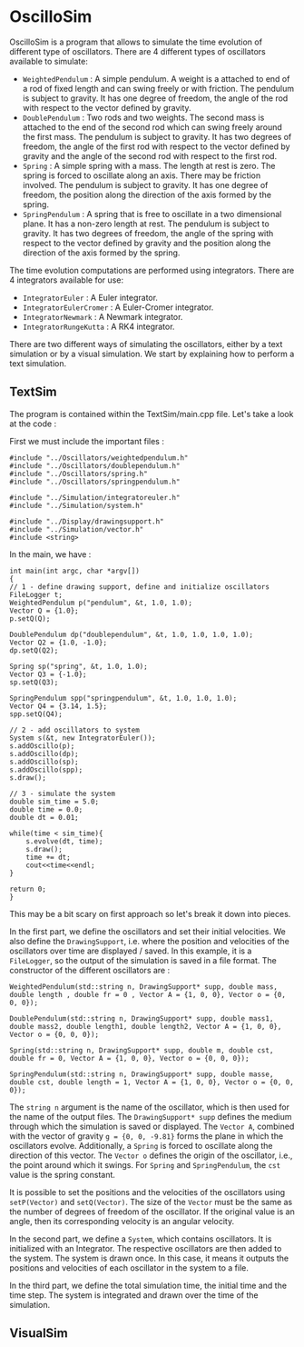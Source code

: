 # OscilloSim

OscilloSim is a program that allows to simulate the time evolution of different type of oscillators. There are 4 different types of oscillators available to simulate:
- ``WeightedPendulum`` : A simple pendulum. A weight is a attached to end of a rod of fixed length and can swing freely or with friction. The pendulum is subject to gravity. It has one degree of freedom, the angle of the rod with respect to the vector defined by gravity. 
- ``DoublePendulum`` : Two rods and two weights. The second mass is attached to the end of the second rod which can swing freely around the first mass. The pendulum is subject to gravity. It has two degrees of freedom, the angle of the first rod with respect to the vector defined by gravity and the angle of the second rod with respect to the first rod.
- ``Spring`` : A simple spring with a mass. The length at rest is zero. The spring is forced to oscillate along an axis. There may be friction involved. The pendulum is subject to gravity. It has one degree of freedom, the position along the direction of the axis formed by the spring.
- ``SpringPendulum`` : A spring that is free to oscillate in a two dimensional plane. It has a non-zero length at rest. The pendulum is subject to gravity. It has two degrees of freedom, the angle of the spring with respect to the vector defined by gravity and the position along the direction of the axis formed by the spring.

The time evolution computations are performed using integrators. There are 4 integrators available for use:
- `IntegratorEuler` : A Euler integrator.
- `IntegratorEulerCromer` : A Euler-Cromer integrator.
- `IntegratorNewmark` : A Newmark integrator. 
- `IntegratorRungeKutta` : A RK4 integrator. 

There are two different ways of simulating the oscillators, either by a text simulation or by a visual simulation. We start by explaining how to perform a text simulation.

## TextSim

The program is contained within the TextSim/main.cpp file. Let's take a look at the code : 

First we must include the important files : 
```
#include "../Oscillators/weightedpendulum.h"
#include "../Oscillators/doublependulum.h"
#include "../Oscillators/spring.h"
#include "../Oscillators/springpendulum.h"

#include "../Simulation/integratoreuler.h"
#include "../Simulation/system.h"

#include "../Display/drawingsupport.h"
#include "../Simulation/vector.h"
#include <string>
```

In the main, we have :
```
int main(int argc, char *argv[])
{
// 1 - define drawing support, define and initialize oscillators
FileLogger t;
WeightedPendulum p("pendulum", &t, 1.0, 1.0);
Vector Q = {1.0};
p.setQ(Q);

DoublePendulum dp("doublependulum", &t, 1.0, 1.0, 1.0, 1.0);
Vector Q2 = {1.0, -1.0};
dp.setQ(Q2);

Spring sp("spring", &t, 1.0, 1.0);
Vector Q3 = {-1.0};
sp.setQ(Q3);

SpringPendulum spp("springpendulum", &t, 1.0, 1.0, 1.0);
Vector Q4 = {3.14, 1.5};
spp.setQ(Q4);

// 2 - add oscillators to system
System s(&t, new IntegratorEuler());
s.addOscillo(p);
s.addOscillo(dp);
s.addOscillo(sp);
s.addOscillo(spp);
s.draw();

// 3 - simulate the system
double sim_time = 5.0;
double time = 0.0;
double dt = 0.01;

while(time < sim_time){
    s.evolve(dt, time);
    s.draw();
    time += dt;
    cout<<time<<endl;
}

return 0;
}
```
This may be a bit scary on first approach so let's break it down into pieces.

In the first part, we define the oscillators and set their initial velocities. We also define the ``DrawingSupport``, i.e. where the position and velocities of the oscillators over time are displayed / saved. In this example, it is a ``FileLogger``, so the output of the simulation is saved in a file format. The constructor of the different oscillators are : 
```
WeightedPendulum(std::string n, DrawingSupport* supp, double mass, double length , double fr = 0 , Vector A = {1, 0, 0}, Vector o = {0, 0, 0});

DoublePendulum(std::string n, DrawingSupport* supp, double mass1, double mass2, double length1, double length2, Vector A = {1, 0, 0}, Vector o = {0, 0, 0});

Spring(std::string n, DrawingSupport* supp, double m, double cst, double fr = 0, Vector A = {1, 0, 0}, Vector o = {0, 0, 0});

SpringPendulum(std::string n, DrawingSupport* supp, double masse, double cst, double length = 1, Vector A = {1, 0, 0}, Vector o = {0, 0, 0});
```

The ``string n`` argument is the name of the oscillator, which is then used for the name of the output files. The ``DrawingSupport* supp`` defines the medium through which the simulation is saved or displayed. The ``Vector A``, combined with the vector of gravity ``g = {0, 0, -9.81}`` forms the plane in which the oscillators evolve. Additionally, a ``Spring`` is forced to oscillate along the direction of this vector. The ``Vector o`` defines the origin of the oscillator, i.e., the point around which it swings. For ``Spring`` and ``SpringPendulum``, the ``cst`` value is the spring constant. 

It is possible to set the positions and the velocities of the oscillators using ``setP(Vector)`` and ``setQ(Vector)``. The size of the ``Vector`` must be the same as the number of degrees of freedom of the oscillator. If the original value is an angle, then its corresponding velocity is an angular velocity. 

In the second part, we define a ``System``, which contains oscillators. It is initialized with an Integrator. The respective oscillators are then added to the system. The system is drawn once. In this case, it means it outputs the positions and velocities of each oscillator in the system to a file.

In the third part, we define the total simulation time, the initial time and the time step. The system is integrated and drawn over the time of the simulation.

## VisualSim
